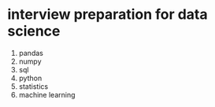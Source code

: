 # interview preparation for data science

1) pandas
2) numpy
3) sql
4) python
5) statistics
6) machine learning
